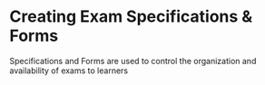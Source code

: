 # Creating Exam Specifications & Forms

Specifications and Forms are used to control the organization and availability of exams to learners
